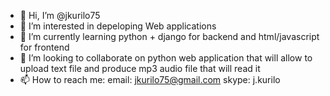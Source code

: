 - 👋 Hi, I’m @jkurilo75
- 👀 I’m interested in depeloping Web applications
- 🌱 I’m currently learning python + django for backend and html/javascript for frontend
- 💞️ I’m looking to collaborate on python web application that will allow to upload text file and produce mp3 audio file that will read it
- 📫 How to reach me:
email: jkurilo75@gmail.com
skype: j.kurilo

<!---
jkurilo75/jkurilo75 is a ✨ special ✨ repository because its `README.md` (this file) appears on your GitHub profile.
You can click the Preview link to take a look at your changes.
--->
